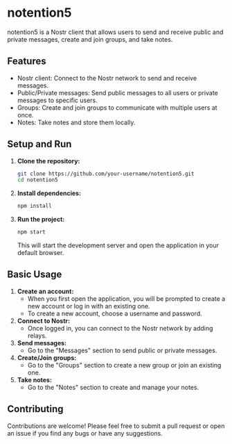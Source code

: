 # notention5

notention5 is a Nostr client that allows users to send and receive public and private messages, create and join groups, and take notes.

## Features

- Nostr client: Connect to the Nostr network to send and receive messages.
- Public/Private messages: Send public messages to all users or private messages to specific users.
- Groups: Create and join groups to communicate with multiple users at once.
- Notes: Take notes and store them locally.

## Setup and Run

1. **Clone the repository:**
   ```bash
   git clone https://github.com/your-username/notention5.git
   cd notention5
   ```
2. **Install dependencies:**
   ```bash
   npm install
   ```
3. **Run the project:**
   ```bash
   npm start
   ```
   This will start the development server and open the application in your default browser.

## Basic Usage

1. **Create an account:**
   - When you first open the application, you will be prompted to create a new account or log in with an existing one.
   - To create a new account, choose a username and password.
2. **Connect to Nostr:**
   - Once logged in, you can connect to the Nostr network by adding relays.
3. **Send messages:**
   - Go to the "Messages" section to send public or private messages.
4. **Create/Join groups:**
   - Go to the "Groups" section to create a new group or join an existing one.
5. **Take notes:**
   - Go to the "Notes" section to create and manage your notes.

## Contributing

Contributions are welcome! Please feel free to submit a pull request or open an issue if you find any bugs or have any suggestions.
